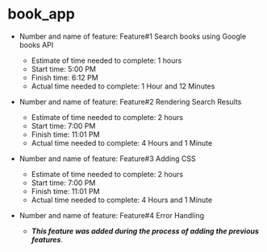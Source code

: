 # book_app


* Number and name of feature: Feature#1 Search books using Google books API
  * Estimate of time needed to complete: 1 hours
  * Start time: 5:00 PM
  * Finish time: 6:12 PM
  * Actual time needed to complete: 1 Hour and 12 Minutes


* Number and name of feature: Feature#2 Rendering Search Results
  * Estimate of time needed to complete: 2 hours
  * Start time: 7:00 PM
  * Finish time: 11:01 PM
  * Actual time needed to complete: 4 Hours and 1 Minute


* Number and name of feature: Feature#3 Adding CSS
  * Estimate of time needed to complete: 2 hours
  * Start time: 7:00 PM
  * Finish time: 11:01 PM
  * Actual time needed to complete: 4 Hours and 1 Minute


* Number and name of feature: Feature#4 Error Handling
  * ***This feature was added during the process of adding the previous features***.